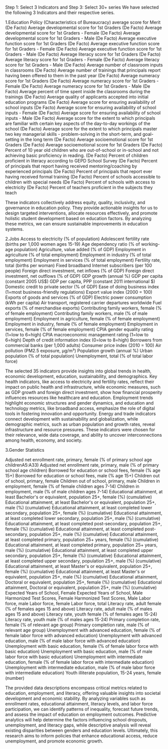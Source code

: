 Step 1: Select 3 Indicators and Step 3: Select 30+ series 
We have selected the following 3 Indicators and their respective series.

1.Education Policy
(Characteristics of Bureaucracy) average score for Merit
(De Facto) Average developmental score for 1st Graders
(De Facto) Average developmental score for 1st Graders - Female
(De Facto) Average developmental score for 1st Graders - Male
(De Facto) Average executive function score for 1st Graders
(De Facto) Average executive function score for 1st Graders - Female
(De Facto) Average executive function score for 1st Graders - Male
(De Facto) Average literacy score for 1st Graders
(De Facto) Average literacy score for 1st Graders - Female
(De Facto) Average literacy score for 1st Graders - Male
(De Facto) Average number of classroom inputs in classrooms
(De Facto) Average number of trainings that principals report having been offered to them in the past year
(De Facto) Average numeracy score for 1st Graders
(De Facto) Average numeracy score for 1st Graders - Female
(De Facto) Average numeracy score for 1st Graders - Male
(De Facto) Average percent of time spent inside the classrooms during the trainings
(De Facto) Average quality of applicants accepted into initial education programs
(De Facto) Average score for ensuring  availability of school inputs
(De Facto) Average score for ensuring  availability of school inputs - Female
(De Facto) Average score for ensuring  availability of school inputs - Male
(De Facto) Average score for the extent to which principals are familiar with certain key aspects of the day-to-day workings of the school
(De Facto) Average score for the extent to which principals master two key managerial skills - problem-solving in the short-term, and goal-setting in the long term
(De Facto) Average socioemotional score for 1st Graders
(De Facto) Average socioemotional score for 1st Graders
(De Facto) Percent of 10 year old children who are out-of-school or in-school and not achieving basic proficiency in reading.
(De Facto) Percent of children proficient in literacy according to GEPD School Survey
(De Facto) Percent of principals that report having received mentoring/coaching by experienced principals
(De Facto) Percent of principals that report ever having received formal training
(De Facto) Percent of schools accessible to children with special needs
(De Facto) Percent of schools with access to electricity
(De Facto) Percent of teachers proficient in the subjects they teach

These indicators collectively address equity, quality, inclusivity, and governance in education policy. They provide actionable insights for us to design targeted interventions, allocate resources effectively, and promote holistic student development based on education factors. By analyzing these metrics, we can ensure sustainable improvements in education systems.

 2.Jobs
Access to electricity (% of population)
Adolescent fertility rate (births per 1,000 women ages 15-19)
Age dependency ratio (% of working-age population)
Agriculture, value added (% of GDP)
Employment in agriculture (% of total employment)
Employment in industry (% of total employment)
Employment in services (% of total employment)
Fertility rate, total (births per woman)
Fixed broadband Internet subscribers (per 100 people)
Foreign direct investment, net inflows (% of GDP)
Foreign direct investment, net outflows (% of GDP)
GDP growth (annual %)
GDP per capita (constant 2005 US$)
GDP per capita, PPP (constant 2011 international $)
Domestic credit to private sector (% of GDP)
Ease of doing business index (1=most business-friendly regulations)
Export value index (2000 = 100)
Exports of goods and services (% of GDP)
Electric power consumption (kWh per capita)
Air transport, registered carrier departures worldwide
Fuel exports (% of merchandise exports)
Contributing family workers, female (% of female employment)
Contributing family workers, male (% of male employment)
Employment in agriculture, female (% of female employment)
Employment in industry, female (% of female employment)
Employment in services, female (% of female employment)
CPIA gender equality rating (1=low to 6=high)
CPIA macroeconomic management rating (1=low to 6=high)
Depth of credit information index (0=low to 8=high)
Borrowers from commercial banks (per 1,000 adults)
Consumer price index (2010 = 100)
Air pollution (PM2.5 exposure, µg/m³)
Population growth (annual %)
Urban population (% of total population)
Unemployment, total (% of total labor force)

The selected 35 indicators provide insights into global trends in health, economic development, education, sustainability, and demographics. Key health indicators, like access to electricity and fertility rates, reflect their impact on public health and infrastructure, while economic measures, such as GDP growth and foreign direct investment, show how financial prosperity influences resources like healthcare and education. Employment trends highlight economic structures and gender dynamics, and education and technology metrics, like broadband access, emphasize the role of digital tools in fostering innovation and opportunity. Energy and trade indicators connect development with sustainability and globalization, while demographic metrics, such as urban population and growth rates, reveal infrastructure and resource pressures. These indicators were chosen for their relevance, wide data coverage, and ability to uncover interconnections among health, economy, and society.

3.Gender Statistics

Adjusted net enrollment rate, primary, female (% of primary school age childrenA5:A33)
Adjusted net enrollment rate, primary, male (% of primary school age children)
Borrowed for education or school fees, female (% age 15+)
Borrowed for education or school fees, male (% age 15+)
Children out of school, primary, female
Children out of school, primary, male
Children in employment, female (% of female children ages 7-14)
Children in employment, male (% of male children ages 7-14)
Educational attainment, at least Bachelor's or equivalent, population 25+, female (%) (cumulative)
Educational attainment, at least Bachelor's or equivalent, population 25+, male (%) (cumulative)
Educational attainment, at least completed lower secondary, population 25+, female (%) (cumulative)
Educational attainment, at least completed lower secondary, population 25+, male (%) (cumulative)
Educational attainment, at least completed post-secondary, population 25+, female (%) (cumulative)
Educational attainment, at least completed post-secondary, population 25+, male (%) (cumulative)
Educational attainment, at least completed primary, population 25+ years, female (%) (cumulative)
Educational attainment, at least completed primary, population 25+ years, male (%) (cumulative)
Educational attainment, at least completed upper secondary, population 25+, female (%) (cumulative)
Educational attainment, at least completed upper secondary, population 25+, male (%) (cumulative)
Educational attainment, at least Master's or equivalent, population 25+, female (%) (cumulative)
Educational attainment, at least Master's or equivalent, population 25+, male (%) (cumulative)
Educational attainment, Doctoral or equivalent, population 25+, female (%) (cumulative)
Educational attainment, Doctoral or equivalent, population 25+, male (%) (cumulative)
Expected Years of School, Female
Expected Years of School, Male
Harmonized Test Scores, Female
Harmonized Test Scores, Male
Labor force, male
Labor force, female
Labor force, total
Literacy rate, adult female (% of females ages 15 and above)
Literacy rate, adult male (% of males ages 15 and above)
Literacy rate, youth female (% of females ages 15-24)
Literacy rate, youth male (% of males ages 15-24)
Primary completion rate, female (% of relevant age group)
Primary completion rate, male (% of relevant age group)
Unemployment with advanced education, female (% of female labor force with advanced education)
Unemployment with advanced education, male (% of male labor force with advanced education)
Unemployment with basic education, female (% of female labor force with basic education)
Unemployment with basic education, male (% of male labor force with basic education)
Unemployment with intermediate education, female (% of female labor force with intermediate education)
Unemployment with intermediate education, male (% of male labor force with intermediate education)
Youth illiterate population, 15-24 years, female (number)

The provided data descriptions encompass critical metrics related to education, employment, and literacy, offering valuable insights into societal development and economic stability. By analyzing variables such as enrollment rates, educational attainment, literacy levels, and labor force participation, we can identify patterns of inequality, forecast future trends, and assess the impact of education on employment outcomes. Predictive analytics will help determine the factors influencing school dropouts, unemployment, and literacy gaps, while descriptive analysis will reveal existing disparities between genders and education levels. Ultimately, this research aims to inform policies that enhance educational access, reduce unemployment, and promote economic growth.

